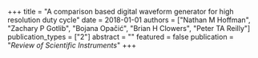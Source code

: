 +++
title = "A comparison based digital waveform generator for high resolution duty cycle"
date = 2018-01-01
authors = ["Nathan M Hoffman", "Zachary P Gotlib", "Bojana Opačić", "Brian H Clowers", "Peter TA Reilly"]
publication_types = ["2"]
abstract = ""
featured = false
publication = "*Review of Scientific Instruments*"
+++

